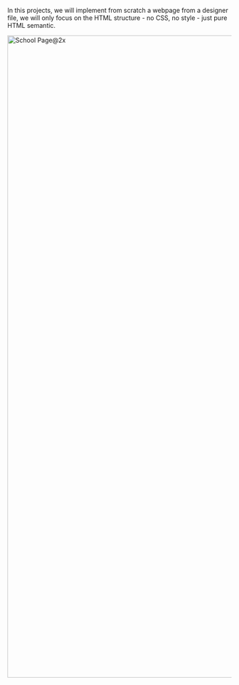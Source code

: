 In this projects, we will implement from scratch a webpage from a designer file,
we will only focus on the HTML structure - no CSS, no style - just pure HTML semantic.

<img width="1440" alt="School Page@2x" src="https://github.com/n-uwayo/alu-web-development/assets/122350054/d392273f-ba7a-479a-aba8-05208bc5569d">
